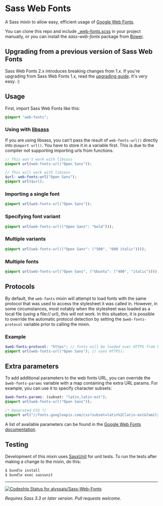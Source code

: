Sass Web Fonts
==============

A Sass mixin to allow easy, efficient usage of [Google Web Fonts](https://google.com/webfonts).

You can clone this repo and include [_web-fonts.scss](https://github.com/alyssais/Sass-Web-Fonts) in your project manually, or you can install the _sass-web-fonts_ package from [Bower](http://bower.io).

Upgrading from a previous version of Sass Web Fonts
---------------------------------------------------

Sass Web Fonts 2.x introduces breaking changes from 1.x. If you're upgrading from Sass Web Fonts 1.x, read the [upgrading guide](UPGRADING.md#upgrading-from-1x-to-2x). It's very easy. :)

Usage
-----
First, import Sass Web Fonts like this:

```scss
@import "web-fonts";
```

### Using with [libsass](https://github.com/sass/libsass)

If you are using libsass, you can't pass the result of `web-fonts-url()` directly into `@import url()`. You have to store it in a variable first. This is due to the compiler not supporting importing urls from functions.

```scss
// This won't work with libsass
@import url(web-fonts-url("Open Sans"));

// This will work with libsass
$url: web-fonts-url("Open Sans");
@import url($url);
```

### Importing a single font

```scss
@import url(web-fonts-url("Open Sans"));
```

### Specifying font variant

```scss
@import url(web-fonts-url(("Open Sans": "bold")));
```

### Multiple variants

```scss
@import url(web-fonts-url(("Open Sans": ("500", "600 italic"))));
```

### Multiple fonts

```scss
@import url(web-fonts-url("Open Sans", ("Ubuntu": ("400", "italic"))));
```

Protocols
---------

By default, the `web-fonts` mixin will attempt to load fonts with the same
protocol that was used to access the stylesheet it was called in. However,
in some circumstances, most notably when the stylesheet was loaded as a local
file (using a file:// url), this will not work. In this situation, it is
possible to override the automatic protocol detection by setting the
`$web-fonts-protocol` variable prior to calling the mixin.

### Example

```scss
$web-fonts-protocol: "https"; // fonts will be loaded over HTTPS from here on.
@import url(web-fonts-url("Open Sans"); // uses HTTPS);
```

Extra parameters
----------------

To add additional parameters to the web fonts URL, you can override the `$web-fonts-params` variable with a map containing the extra URL params. For example, you can use it to specify character subsets:

```scss
$web-fonts-params: (subset: "latin,latin-ext");
@import url(web-fonts-url("Open Sans"));
```

```css
/* Generated CSS */
@import url("//fonts.googleapis.com/css?subset=latin%2Clatin-ext&family=Open%20Sans");
```

A list of available parameters can be found in the [Google Web Fonts documentation](https://developers.google.com/fonts/docs/getting_started).

Testing
-------

Development of this mixin uses [SassUnit](https://github.com/alyssais/SassUnit) for unit tests. To run the tests after making a change to the mixin, do this:

```sh
$ bundle install
$ bundle exec sassunit
```

---

[ ![Codeship Status for alyssais/Sass-Web-Fonts](https://codeship.com/projects/2137d480-5c3b-0132-1892-4a3e16d9def4/status)](https://codeship.com/projects/50754)

_Requires Sass 3.3 or later version. Pull requests welcome._


